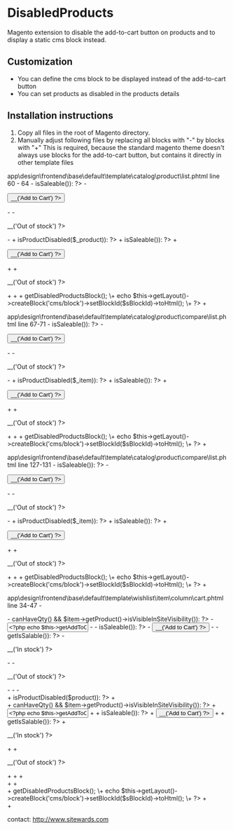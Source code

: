 ﻿DisabledProducts
===============

Magento extension to disable the add-to-cart button on products and to display a static cms block instead.

Customization
-------------

* You can define the cms block to be displayed instead of the add-to-cart button
* You can set products as disabled in the products details

Installation instructions
-------------------------

1. Copy all files in the root of Magento directory.
2. Manually adjust following files by replacing all blocks with "-" by blocks with "+"
   This is required, because the standard magento theme doesn't always use blocks for the add-to-cart button, but contains it directly in other template files

app\design\frontend\base\default\template\catalog\product\list.phtml
line 60 - 64
	\-	<?php if($_product->isSaleable()): ?>
	\-		<p><button type="button" title="<?php echo $this->__('Add to Cart') ?>" class="button btn-cart" onclick="setLocation('<?php echo $this->getAddToCartUrl($_product) ?>')"><span><span><?php echo $this->__('Add to Cart') ?></span></span></button></p>
	\-	<?php else: ?>
	\-		<p class="availability out-of-stock"><span><?php echo $this->__('Out of stock') ?></span></p>
	\-	<?php endif; ?>
	\+	<?php if (!Mage::helper('sitewards_disabledproducts')->isProductDisabled($_product)): ?>
	\+		<?php if($_product->isSaleable()): ?>
	\+			<p><button type="button" title="<?php echo $this->__('Add to Cart') ?>" class="button btn-cart" onclick="setLocation('<?php echo $this->getAddToCartUrl($_product) ?>')"><span><span><?php echo $this->__('Add to Cart') ?></span></span></button></p>
	\+		<?php else: ?>
	\+			<p class="availability out-of-stock"><span><?php echo $this->__('Out of stock') ?></span></p>
	\+		<?php endif; ?>
	\+	<?php else: ?>
	\+		<?php
	\+		$sBlockId = Mage::helper('sitewards_disabledproducts')->getDisabledProductsBlock();
	\+		echo $this->getLayout()->createBlock('cms/block')->setBlockId($sBlockId)->toHtml();
	\+		?>
	\+	<?php endif; ?>

app\design\frontend\base\default\template\catalog\product\compare\list.phtml
line 67-71
	\-	<?php if($_item->isSaleable()): ?>
	\-		<p><button type="button" title="<?php echo $this->__('Add to Cart') ?>" class="button btn-cart" onclick="setPLocation('<?php echo $this->helper('catalog/product_compare')->getAddToCartUrl($_item) ?>', true)"><span><span><?php echo $this->__('Add to Cart') ?></span></span></button></p>
	\-	<?php else: ?>
	\-		<p class="availability out-of-stock"><span><?php echo $this->__('Out of stock') ?></span></p>
	\-	<?php endif; ?>
	\+	<?php if (!Mage::helper('sitewards_disabledproducts')->isProductDisabled($_item)): ?>
	\+		<?php if($_item->isSaleable()): ?>
	\+			<p><button type="button" title="<?php echo $this->__('Add to Cart') ?>" class="button btn-cart" onclick="setPLocation('<?php echo $this->helper('catalog/product_compare')->getAddToCartUrl($_item) ?>', true)"><span><span><?php echo $this->__('Add to Cart') ?></span></span></button></p>
	\+		<?php else: ?>
	\+			<p class="availability out-of-stock"><span><?php echo $this->__('Out of stock') ?></span></p>
	\+		<?php endif; ?>
	\+	<?php else: ?>
	\+		<?php
	\+		$sBlockId = Mage::helper('sitewards_disabledproducts')->getDisabledProductsBlock();
	\+		echo $this->getLayout()->createBlock('cms/block')->setBlockId($sBlockId)->toHtml();
	\+		?>
	\+	<?php endif; ?>

app\design\frontend\base\default\template\catalog\product\compare\list.phtml
line 127-131
	\-	<?php if($_item->isSaleable()): ?>
	\-		<p><button type="button" title="<?php echo $this->__('Add to Cart') ?>" class="button btn-cart" onclick="setPLocation('<?php echo $this->helper('catalog/product_compare')->getAddToCartUrl($_item) ?>', true)"><span><span><?php echo $this->__('Add to Cart') ?></span></span></button></p>
	\-	<?php else: ?>
	\-		<p class="availability out-of-stock"><span><?php echo $this->__('Out of stock') ?></span></p>
	\-	<?php endif; ?>
	\+	<?php if (!Mage::helper('sitewards_disabledproducts')->isProductDisabled($_item)): ?>
	\+		<?php if($_item->isSaleable()): ?>
	\+			<p><button type="button" title="<?php echo $this->__('Add to Cart') ?>" class="button btn-cart" onclick="setPLocation('<?php echo $this->helper('catalog/product_compare')->getAddToCartUrl($_item) ?>', true)"><span><span><?php echo $this->__('Add to Cart') ?></span></span></button></p>
	\+		<?php else: ?>
	\+			<p class="availability out-of-stock"><span><?php echo $this->__('Out of stock') ?></span></p>
	\+		<?php endif; ?>
	\+	<?php else: ?>
	\+		<?php
	\+		$sBlockId = Mage::helper('sitewards_disabledproducts')->getDisabledProductsBlock();
	\+		echo $this->getLayout()->createBlock('cms/block')->setBlockId($sBlockId)->toHtml();
	\+		?>
	\+	<?php endif; ?>

app\design\frontend\base\default\template\wishlist\item\column\cart.phtml
line 34-47
	\-	<div class="add-to-cart-alt">
	\-	<?php if ($item->canHaveQty() && $item->getProduct()->isVisibleInSiteVisibility()): ?>
	\-		<input type="text" class="input-text qty validate-not-negative-number" name="qty[<?php echo $item->getId() ?>]" value="<?php echo $this->getAddToCartQty($item) * 1 ?>" />
	\-	<?php endif; ?>
	\-	<?php if ($product->isSaleable()): ?>
	\-		<button type="button" title="<?php echo $this->__('Add to Cart') ?>" onclick="addWItemToCart(<?php echo $item->getId()?>);" class="button btn-cart"><span><span><?php echo $this->__('Add to Cart') ?></span></span></button>
	\-	<?php else: ?>
	\-		<?php if ($product->getIsSalable()): ?>
	\-			<p class="availability in-stock"><span><?php echo $this->__('In stock') ?></span></p>
	\-		<?php else: ?>
	\-			<p class="availability out-of-stock"><span><?php echo $this->__('Out of stock') ?></span></p>
	\-		<?php endif; ?>
	\-	<?php endif; ?>
	\-	</div>
	\+	<?php if (!Mage::helper('sitewards_disabledproducts')->isProductDisabled($product)): ?>
	\+		<div class="add-to-cart-alt">
	\+		<?php if ($item->canHaveQty() && $item->getProduct()->isVisibleInSiteVisibility()): ?>
	\+			<input type="text" class="input-text qty validate-not-negative-number" name="qty[<?php echo $item->getId() ?>]" value="<?php echo $this->getAddToCartQty($item) * 1 ?>" />
	\+		<?php endif; ?>
	\+		<?php if ($product->isSaleable()): ?>
	\+			<button type="button" title="<?php echo $this->__('Add to Cart') ?>" onclick="addWItemToCart(<?php echo $item->getId()?>);" class="button btn-cart"><span><span><?php echo $this->__('Add to Cart') ?></span></span></button>
	\+		<?php else: ?>
	\+			<?php if ($product->getIsSalable()): ?>
	\+				<p class="availability in-stock"><span><?php echo $this->__('In stock') ?></span></p>
	\+			<?php else: ?>
	\+				<p class="availability out-of-stock"><span><?php echo $this->__('Out of stock') ?></span></p>
	\+			<?php endif; ?>
	\+		<?php endif; ?>
	\+		</div>
	\+	<?php else: ?>
	\+		<div class="add-to-cart-alt">
	\+			<?php
	\+			$sBlockId = Mage::helper('sitewards_disabledproducts')->getDisabledProductsBlock();
	\+			echo $this->getLayout()->createBlock('cms/block')->setBlockId($sBlockId)->toHtml();
	\+			?>
	\+		</div>
	\+	<?php endif; ?>

contact: http://www.sitewards.com